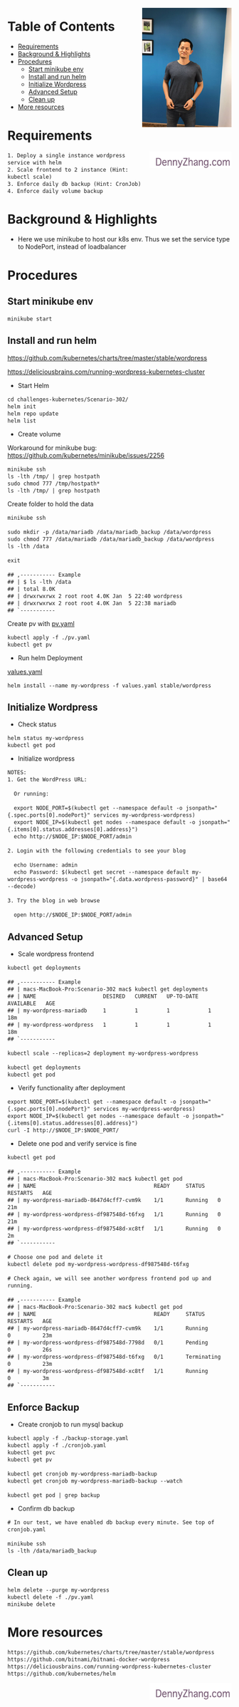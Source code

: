 <a href="https://www.dennyzhang.com"><img align="right" width="201" height="268" src="https://raw.githubusercontent.com/USDevOps/mywechat-slack-group/master/images/denny_201706.png"></a>

Table of Contents
=================

   * [Requirements](#requirements)
   * [Background &amp; Highlights](#background--highlights)
   * [Procedures](#procedures)
      * [Start minikube env](#start-minikube-env)
      * [Install and run helm](#install-and-run-helm)
      * [Initialize Wordpress](#initialize-wordpress)
      * [Advanced Setup](#advanced-setup)
      * [Clean up](#clean-up)
   * [More resources](#more-resources)

# Requirements
<a href="https://www.dennyzhang.com"><img align="right" width="185" height="37" src="https://raw.githubusercontent.com/USDevOps/mywechat-slack-group/master/images/dns_small.png"></a>

```
1. Deploy a single instance wordpress service with helm
2. Scale frontend to 2 instance (Hint: kubectl scale)
3. Enforce daily db backup (Hint: CronJob)
4. Enforce daily volume backup
```

# Background & Highlights
- Here we use minikube to host our k8s env. Thus we set the service type to NodePort, instead of loadbalancer

# Procedures

## Start minikube env

```
minikube start
```

## Install and run helm

https://github.com/kubernetes/charts/tree/master/stable/wordpress

https://deliciousbrains.com/running-wordpress-kubernetes-cluster

- Start Helm
```
cd challenges-kubernetes/Scenario-302/
helm init
helm repo update
helm list
```

- Create volume

Workaround for minikube bug: https://github.com/kubernetes/minikube/issues/2256

```
minikube ssh
ls -lth /tmp/ | grep hostpath
sudo chmod 777 /tmp/hostpath*
ls -lth /tmp/ | grep hostpath
```

Create folder to hold the data
```
minikube ssh

sudo mkdir -p /data/mariadb /data/mariadb_backup /data/wordpress
sudo chmod 777 /data/mariadb /data/mariadb_backup /data/wordpress
ls -lth /data

exit

## ,----------- Example
## | $ ls -lth /data
## | total 8.0K
## | drwxrwxrwx 2 root root 4.0K Jan  5 22:40 wordpress
## | drwxrwxrwx 2 root root 4.0K Jan  5 22:38 mariadb
## `-----------
```

Create pv with [pv.yaml](pv.yaml)
```
kubectl apply -f ./pv.yaml
kubectl get pv
```

- Run helm Deployment

[values.yaml](values.yaml)
```
helm install --name my-wordpress -f values.yaml stable/wordpress
```

## Initialize Wordpress

- Check status
```
helm status my-wordpress
kubectl get pod
```

- Initialize wordpress
```
NOTES:
1. Get the WordPress URL:

  Or running:

  export NODE_PORT=$(kubectl get --namespace default -o jsonpath="{.spec.ports[0].nodePort}" services my-wordpress-wordpress)
  export NODE_IP=$(kubectl get nodes --namespace default -o jsonpath="{.items[0].status.addresses[0].address}")
  echo http://$NODE_IP:$NODE_PORT/admin

2. Login with the following credentials to see your blog

  echo Username: admin
  echo Password: $(kubectl get secret --namespace default my-wordpress-wordpress -o jsonpath="{.data.wordpress-password}" | base64 --decode)

3. Try the blog in web browse

  open http://$NODE_IP:$NODE_PORT/admin
```

## Advanced Setup
- Scale wordpress frontend
```
kubectl get deployments

## ,----------- Example
## | macs-MacBook-Pro:Scenario-302 mac$ kubectl get deployments
## | NAME                     DESIRED   CURRENT   UP-TO-DATE   AVAILABLE   AGE
## | my-wordpress-mariadb     1         1         1            1           18m
## | my-wordpress-wordpress   1         1         1            1           18m
## `-----------

kubectl scale --replicas=2 deployment my-wordpress-wordpress

kubectl get deployments
kubectl get pod
```

- Verify functionality after deployment
```
export NODE_PORT=$(kubectl get --namespace default -o jsonpath="{.spec.ports[0].nodePort}" services my-wordpress-wordpress)
export NODE_IP=$(kubectl get nodes --namespace default -o jsonpath="{.items[0].status.addresses[0].address}")
curl -I http://$NODE_IP:$NODE_PORT/
```

- Delete one pod and verify service is fine
```
kubectl get pod

## ,----------- Example
## | macs-MacBook-Pro:Scenario-302 mac$ kubectl get pod
## | NAME                                     READY     STATUS    RESTARTS   AGE
## | my-wordpress-mariadb-8647d4cff7-cvm9k    1/1       Running   0          21m
## | my-wordpress-wordpress-df987548d-t6fxg   1/1       Running   0          21m
## | my-wordpress-wordpress-df987548d-xc8tf   1/1       Running   0          2m
## `-----------

# Choose one pod and delete it
kubectl delete pod my-wordpress-wordpress-df987548d-t6fxg

# Check again, we will see another wordpress frontend pod up and running.

## ,----------- Example
## | macs-MacBook-Pro:Scenario-302 mac$ kubectl get pod
## | NAME                                     READY     STATUS        RESTARTS   AGE
## | my-wordpress-mariadb-8647d4cff7-cvm9k    1/1       Running       0          23m
## | my-wordpress-wordpress-df987548d-7798d   0/1       Pending       0          26s
## | my-wordpress-wordpress-df987548d-t6fxg   0/1       Terminating   0          23m
## | my-wordpress-wordpress-df987548d-xc8tf   1/1       Running       0          3m
## `-----------
```

## Enforce Backup
- Create cronjob to run mysql backup
```
kubectl apply -f ./backup-storage.yaml
kubectl apply -f ./cronjob.yaml
kubectl get pvc
kubectl get pv

kubectl get cronjob my-wordpress-mariadb-backup
kubectl get cronjob my-wordpress-mariadb-backup --watch

kubectl get pod | grep backup
```

- Confirm db backup
```
# In our test, we have enabled db backup every minute. See top of cronjob.yaml

minikube ssh
ls -lth /data/mariadb_backup

```
## Clean up

```
helm delete --purge my-wordpress
kubectl delete -f ./pv.yaml
minikube delete
```

# More resources

```
https://github.com/kubernetes/charts/tree/master/stable/wordpress
https://github.com/bitnami/bitnami-docker-wordpress
https://deliciousbrains.com/running-wordpress-kubernetes-cluster
https://github.com/kubernetes/helm
```
<a href="https://www.dennyzhang.com"><img align="right" width="185" height="37" src="https://raw.githubusercontent.com/USDevOps/mywechat-slack-group/master/images/dns_small.png"></a>
